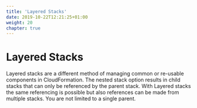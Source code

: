 ```yaml
---
title: 'Layered Stacks'
date: 2019-10-22T12:21:25+01:00
weight: 20
chapter: true
---
```


# Layered Stacks

Layered stacks are a different method of managing common or re-usable components in CloudFormation. The nested stack option results in child stacks that can only be referenced by the parent stack. With Layered stacks the same referencing is possible but also references can be made from multiple stacks. You are not limited to a single parent.